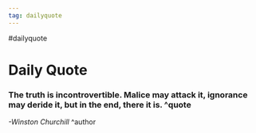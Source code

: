 ```yaml
---
tag: dailyquote
---
```


#dailyquote

# Daily Quote

### The truth is incontrovertible. Malice may attack it, ignorance may deride it, but in the end, there it is. ^quote
*-Winston Churchill* ^author
